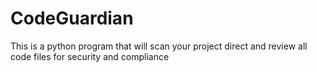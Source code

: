 # CodeGuardian
This is a python program that will scan your project direct and review all code files for security and compliance  
